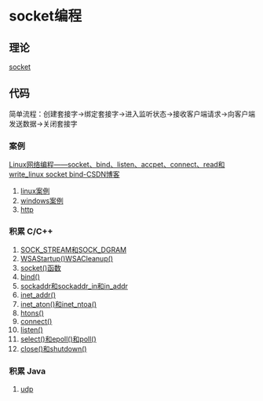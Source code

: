 # socket编程

## 理论
[socket](../../%E6%9C%8D%E5%8A%A1%E5%99%A8%E7%BD%91%E7%BB%9C/%E8%AE%A1%E7%AE%97%E6%9C%BA%E7%BD%91%E7%BB%9C/socket.md)

## 代码

简单流程：创建套接字->绑定套接字->进入监听状态->接收客户端请求->向客户端发送数据->关闭套接字

### 案例
[Linux网络编程——socket、bind、listen、accpet、connect、read和write_linux socket bind-CSDN博客](https://blog.csdn.net/Jackice_Lee/article/details/128065900?ops_request_misc=&request_id=&biz_id=102&utm_term=write%20socket&utm_medium=distribute.pc_search_result.none-task-blog-2~all~sobaiduweb~default-2-128065900.142^v84^insert_down1,239^v2^insert_chatgpt&spm=1018.2226.3001.4187)

1. [linux案例](linux案例.md)
2. [windows案例](windows案例.md)
3. [http](http.md)

### 积累 C/C++
1. [SOCK_STREAM和SOCK_DGRAM](SOCK_STREAM和SOCK_DGRAM.md)
2. [WSAStartup()WSACleanup()](WSAStartup()WSACleanup().md)
3. [socket()函数](socket()函数.md)
4. [bind()](bind().md)
5. [sockaddr和sockaddr_in和in_addr](sockaddr和sockaddr_in和in_addr.md)
6. [inet_addr()](inet_addr().md)
7. [inet_aton()和inet_ntoa()](inet_aton()和inet_ntoa.md)
8. [htons()](htons().md)
9. [connect()](connect().md)
10. [listen()](listen().md)
11. [select()和epoll()和poll()](select()和epoll()和poll().md)
12. [close()和shutdown()](close()和shutdown().md)

### 积累 Java
1. [udp](../../计算机语言/Java/Java知识积累/udp.md)